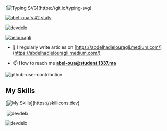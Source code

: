 [![Typing SVG](https://readme-typing-svg.herokuapp.com?color=%2323F715&vCenter=true&lines=Hey+There!;I'm+Abdel;Thanks+for+visting;)](https://git.io/typing-svg)

[![abel-oua's 42 stats](https://badge.mediaplus.ma/greenbinary/abel-oua)](https://github.com/oakoudad/badge42)

<p align="left"> <img src="https://komarev.com/ghpvc/?username=devdelx&label=Profile%20views&color=0e75b6&style=flat" alt="devdelx" /> </p>

<p align="left"> <a href="https://twitter.com/aelouragli" target="blank"><img src="https://img.shields.io/twitter/follow/aelouragli?logo=twitter&style=for-the-badge" alt="aelouragli" /></a> </p>

- 📝 I regularly write articles on [https://abdelhadielouragli.medium.com/](https://abdelhadielouragli.medium.com/)

- 📫 How to reach me **abel-oua@student.1337.ma**

![github-user-contribution](https://user-images.githubusercontent.com/58959408/157782696-8bc9ca49-ca61-4ab5-8b83-49c4e76c1a8f.svg)

</div>


## My Skills

[![My Skills](https://skillicons.dev/icons?i=c,bash,vim,vscode,html,css,js,ts,solidity,react,nextjs,tailwind,bootstrap,vercel,wordpress,git,figma,)](https://skillicons.dev)




<p>&nbsp;<img align="center" src="https://github-readme-stats.vercel.app/api/top-langs?username=devdelx&show_icons=true&locale=en&layout=compact" alt="devdelx" /></p>

<p><img align="center" src="https://github-readme-stats.vercel.app/api?username=devdelx&show_icons=true&locale=en" alt="devdelx" /></p>



